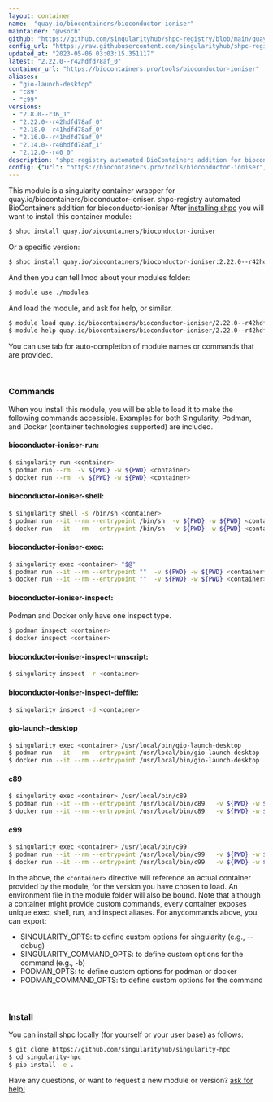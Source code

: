 ```yaml
---
layout: container
name:  "quay.io/biocontainers/bioconductor-ioniser"
maintainer: "@vsoch"
github: "https://github.com/singularityhub/shpc-registry/blob/main/quay.io/biocontainers/bioconductor-ioniser/container.yaml"
config_url: "https://raw.githubusercontent.com/singularityhub/shpc-registry/main/quay.io/biocontainers/bioconductor-ioniser/container.yaml"
updated_at: "2023-05-06 03:03:15.351117"
latest: "2.22.0--r42hdfd78af_0"
container_url: "https://biocontainers.pro/tools/bioconductor-ioniser"
aliases:
 - "gio-launch-desktop"
 - "c89"
 - "c99"
versions:
 - "2.8.0--r36_1"
 - "2.22.0--r42hdfd78af_0"
 - "2.18.0--r41hdfd78af_0"
 - "2.16.0--r41hdfd78af_0"
 - "2.14.0--r40hdfd78af_1"
 - "2.12.0--r40_0"
description: "shpc-registry automated BioContainers addition for bioconductor-ioniser"
config: {"url": "https://biocontainers.pro/tools/bioconductor-ioniser", "maintainer": "@vsoch", "description": "shpc-registry automated BioContainers addition for bioconductor-ioniser", "latest": {"2.22.0--r42hdfd78af_0": "sha256:17ffafaa3f254353d23ba3b97da0a95d589774742c0931e5b57bc29a4ea8214b"}, "tags": {"2.8.0--r36_1": "sha256:08e6f60502cea1b5e09e21dee7314d2d8cb6a2c6fc3c62e9338e1c01d4d5dd7d", "2.22.0--r42hdfd78af_0": "sha256:17ffafaa3f254353d23ba3b97da0a95d589774742c0931e5b57bc29a4ea8214b", "2.18.0--r41hdfd78af_0": "sha256:f60b68d29ebd9a1c3da2eb6488a81252939f28c5241a0dfdbac9e6ac631123c2", "2.16.0--r41hdfd78af_0": "sha256:370670041d29532cf107f2e2ce20472a21945d0fabe72329d5efa3576835827c", "2.14.0--r40hdfd78af_1": "sha256:d3280b8780a29f5b4e6e3af3eb88f54d886d6523501bf82c5944346cf8f851ce", "2.12.0--r40_0": "sha256:093b50e5ce9e34c4340235bfd90ea0bc86dbac0d690d8db30b56ba3576f684fb"}, "docker": "quay.io/biocontainers/bioconductor-ioniser", "aliases": {"gio-launch-desktop": "/usr/local/bin/gio-launch-desktop", "c89": "/usr/local/bin/c89", "c99": "/usr/local/bin/c99"}}
---
```


This module is a singularity container wrapper for quay.io/biocontainers/bioconductor-ioniser.
shpc-registry automated BioContainers addition for bioconductor-ioniser
After [installing shpc](#install) you will want to install this container module:


```bash
$ shpc install quay.io/biocontainers/bioconductor-ioniser
```

Or a specific version:

```bash
$ shpc install quay.io/biocontainers/bioconductor-ioniser:2.22.0--r42hdfd78af_0
```

And then you can tell lmod about your modules folder:

```bash
$ module use ./modules
```

And load the module, and ask for help, or similar.

```bash
$ module load quay.io/biocontainers/bioconductor-ioniser/2.22.0--r42hdfd78af_0
$ module help quay.io/biocontainers/bioconductor-ioniser/2.22.0--r42hdfd78af_0
```

You can use tab for auto-completion of module names or commands that are provided.

<br>

### Commands

When you install this module, you will be able to load it to make the following commands accessible.
Examples for both Singularity, Podman, and Docker (container technologies supported) are included.

#### bioconductor-ioniser-run:

```bash
$ singularity run <container>
$ podman run --rm  -v ${PWD} -w ${PWD} <container>
$ docker run --rm  -v ${PWD} -w ${PWD} <container>
```

#### bioconductor-ioniser-shell:

```bash
$ singularity shell -s /bin/sh <container>
$ podman run --it --rm --entrypoint /bin/sh  -v ${PWD} -w ${PWD} <container>
$ docker run --it --rm --entrypoint /bin/sh  -v ${PWD} -w ${PWD} <container>
```

#### bioconductor-ioniser-exec:

```bash
$ singularity exec <container> "$@"
$ podman run --it --rm --entrypoint ""  -v ${PWD} -w ${PWD} <container> "$@"
$ docker run --it --rm --entrypoint ""  -v ${PWD} -w ${PWD} <container> "$@"
```

#### bioconductor-ioniser-inspect:

Podman and Docker only have one inspect type.

```bash
$ podman inspect <container>
$ docker inspect <container>
```

#### bioconductor-ioniser-inspect-runscript:

```bash
$ singularity inspect -r <container>
```

#### bioconductor-ioniser-inspect-deffile:

```bash
$ singularity inspect -d <container>
```


#### gio-launch-desktop

```bash
$ singularity exec <container> /usr/local/bin/gio-launch-desktop
$ podman run --it --rm --entrypoint /usr/local/bin/gio-launch-desktop   -v ${PWD} -w ${PWD} <container> -c " $@"
$ docker run --it --rm --entrypoint /usr/local/bin/gio-launch-desktop   -v ${PWD} -w ${PWD} <container> -c " $@"
```


#### c89

```bash
$ singularity exec <container> /usr/local/bin/c89
$ podman run --it --rm --entrypoint /usr/local/bin/c89   -v ${PWD} -w ${PWD} <container> -c " $@"
$ docker run --it --rm --entrypoint /usr/local/bin/c89   -v ${PWD} -w ${PWD} <container> -c " $@"
```


#### c99

```bash
$ singularity exec <container> /usr/local/bin/c99
$ podman run --it --rm --entrypoint /usr/local/bin/c99   -v ${PWD} -w ${PWD} <container> -c " $@"
$ docker run --it --rm --entrypoint /usr/local/bin/c99   -v ${PWD} -w ${PWD} <container> -c " $@"
```



In the above, the `<container>` directive will reference an actual container provided
by the module, for the version you have chosen to load. An environment file in the
module folder will also be bound. Note that although a container
might provide custom commands, every container exposes unique exec, shell, run, and
inspect aliases. For anycommands above, you can export:

 - SINGULARITY_OPTS: to define custom options for singularity (e.g., --debug)
 - SINGULARITY_COMMAND_OPTS: to define custom options for the command (e.g., -b)
 - PODMAN_OPTS: to define custom options for podman or docker
 - PODMAN_COMMAND_OPTS: to define custom options for the command

<br>

### Install

You can install shpc locally (for yourself or your user base) as follows:

```bash
$ git clone https://github.com/singularityhub/singularity-hpc
$ cd singularity-hpc
$ pip install -e .
```

Have any questions, or want to request a new module or version? [ask for help!](https://github.com/singularityhub/singularity-hpc/issues)